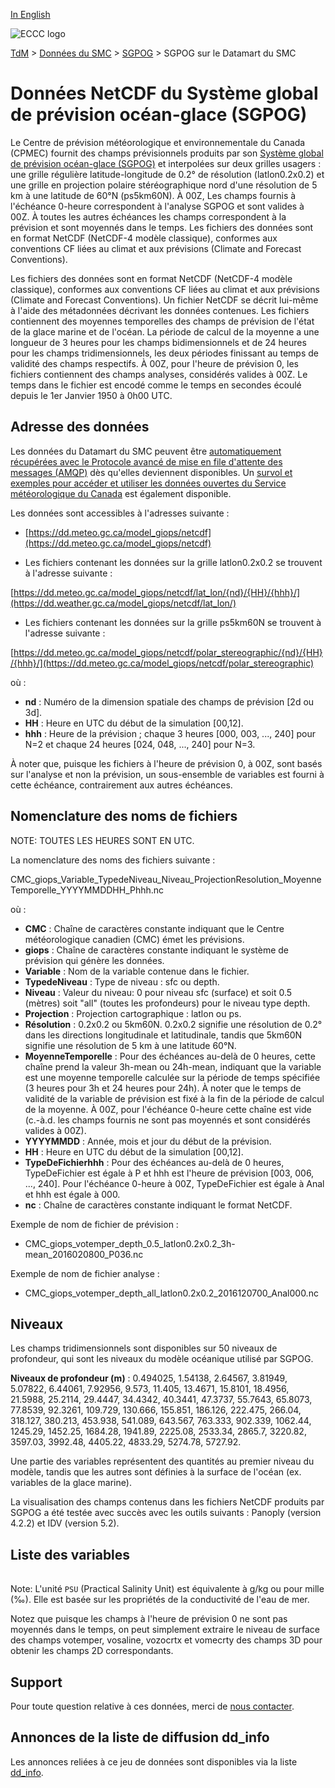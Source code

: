 [In English](readme_giops-datamart_en.md)

![ECCC logo](../../img_eccc-logo.png)

[TdM](../../readme_fr.md) > [Données du SMC](../readme_fr.md) > [SGPOG](readme_giops_fr.md) > SGPOG sur le Datamart du SMC

# Données NetCDF du Système global de prévision océan-glace (SGPOG)

Le Centre de prévision météorologique et environnementale du Canada (CPMEC) fournit des champs prévisionnels produits par son [Système global de prévision océan-glace (SGPOG)](readme_giops_fr.md) et interpolées sur deux grilles usagers : une grille régulière latitude-longitude de 0.2° de résolution (latlon0.2x0.2) et une grille en projection polaire stéréographique nord d'une résolution de 5 km à une latitude de 60°N (ps5km60N).  À 00Z, Les champs fournis à l'échéance 0-heure correspondent à l'analyse SGPOG et sont valides à 00Z.  À toutes les autres échéances les champs correspondent à la prévision et sont moyennés dans le temps.  Les fichiers des données sont en format NetCDF (NetCDF-4 modèle classique), conformes aux conventions CF liées au climat et aux prévisions (Climate and Forecast Conventions).

Les fichiers des données sont en format NetCDF (NetCDF-4 modèle classique), conformes aux conventions CF liées au climat et aux prévisions (Climate and Forecast Conventions).  Un fichier NetCDF se décrit lui-même à l'aide des métadonnées décrivant les données contenues.  Les fichiers contiennent des moyennes temporelles des champs de prévision de l'état de la glace marine et de l'océan.  La période de calcul de la moyenne a une longueur de 3 heures pour les champs bidimensionnels et de 24 heures pour les champs tridimensionnels, les deux périodes finissant au temps de validité des champs respectifs. À 00Z, pour l'heure de prévision 0, les fichiers contiennent des champs analyses, considérés valides à 00Z. Le temps dans le fichier est encodé comme le temps en secondes écoulé depuis le 1er Janvier 1950 à 0h00 UTC.

## Adresse des données 

Les données du Datamart du SMC peuvent être [automatiquement récupérées avec le Protocole avancé de mise en file d'attente des messages (AMQP)](../../msc-datamart/amqp_fr.md) dès qu'elles deviennent disponibles. Un [survol et exemples pour accéder et utiliser les données ouvertes du Service météorologique du Canada](../../usage/readme_fr.md) est également disponible.

Les données sont accessibles à l'adresses suivante :

* [https://dd.meteo.gc.ca/model_giops/netcdf](https://dd.meteo.gc.ca/model_giops/netcdf)                  


* Les fichiers contenant les données sur la grille latlon0.2x0.2 se trouvent à l'adresse suivante :

[https://dd.meteo.gc.ca/model_giops/netcdf/lat_lon/{nd}/{HH}/{hhh}/](https://dd.weather.gc.ca/model_giops/netcdf/lat_lon/)

* Les fichiers contenant les données sur la grille ps5km60N se trouvent à l'adresse suivante :

[https://dd.meteo.gc.ca/model_giops/netcdf/polar_stereographic/{nd}/{HH}/{hhh}/](https://dd.meteo.gc.ca/model_giops/netcdf/polar_stereographic)

où :

* __nd__ : Numéro de la dimension spatiale des champs de prévision [2d ou 3d]. 
* __HH__ : Heure en UTC du début de la simulation [00,12].
* __hhh__ : Heure de la prévision ; chaque 3 heures [000, 003, ..., 240] pour N=2 et chaque 24 heures
[024, 048, ..., 240] pour N=3.

À noter que, puisque les fichiers à l'heure de prévision 0, à 00Z, sont basés sur l'analyse et non la prévision, un sous-ensemble de variables est fourni à cette échéance, contrairement aux autres échéances.

## Nomenclature des noms de fichiers 

NOTE: TOUTES LES HEURES SONT EN UTC.

La nomenclature des noms des fichiers suivante :

CMC_giops_Variable_TypedeNiveau_Niveau_ProjectionResolution_MoyenneTemporelle_YYYYMMDDHH_Phhh.nc

où :

* __CMC__ : Chaîne de caractères constante indiquant que le Centre météorologique canadien (CMC) émet les prévisions.
* __giops__ : Chaîne de caractères constante indiquant le système de prévision qui génère les données.
* __Variable__ : Nom de la variable contenue dans le fichier.
* __TypedeNiveau__ : Type de niveau : sfc ou depth.
* __Niveau__ : Valeur du niveau: 0 pour niveau sfc (surface) et soit 0.5 (mètres) soit "all" (toutes les profondeurs)
pour le niveau type depth.
* __Projection__ : Projection cartographique : latlon ou ps.
* __Résolution__ : 0.2x0.2 ou 5km60N.  0.2x0.2 signifie une résolution de 0.2° dans les directions longitudinale et
latitudinale, tandis que 5km60N signifie une résolution de 5 km à une latitude 60°N.
* __MoyenneTemporelle__ : Pour des échéances au-delà de 0 heures, cette chaîne prend la valeur 3h-mean ou 24h-mean,
indiquant que la variable est une moyenne temporelle calculée sur la période de temps spécifiée (3 heures pour 3h
et 24 heures pour 24h).  À noter que le temps de validité de la variable de prévision est fixé à la fin de la
période de calcul de la moyenne. À 00Z, pour l'échéance 0-heure cette chaîne est vide (c.-à.d. les champs fournis ne sont
pas moyennés et sont considérés valides à 00Z).
* __YYYYMMDD__ : Année, mois et jour du début de la prévision.
* __HH__ : Heure en UTC du début de la simulation [00,12].
* __TypeDeFichierhhh__ : Pour des échéances au-delà de 0 heures, TypeDeFichier est égale à P et hhh est l'heure de
prévision [003, 006, ..., 240]. Pour l'échéance 0-heure à 00Z, TypeDeFichier est égale à Anal et hhh est égale à 000.
* __nc__ : Chaîne de caractères constante indiquant le format NetCDF.

Exemple de nom de fichier de prévision :

* CMC_giops_votemper_depth_0.5_latlon0.2x0.2_3h-mean_2016020800_P036.nc

Exemple de nom de fichier analyse :

* CMC_giops_votemper_depth_all_latlon0.2x0.2_2016120700_Anal000.nc

## Niveaux

Les champs tridimensionnels sont disponibles sur 50 niveaux de profondeur, qui sont les niveaux du modèle océanique utilisé par SGPOG.

__Niveaux de profondeur (m)__ : 0.494025, 1.54138, 2.64567, 3.81949, 5.07822, 6.44061, 7.92956, 9.573, 11.405, 13.4671, 15.8101, 18.4956, 21.5988, 25.2114, 29.4447, 34.4342, 40.3441, 47.3737, 55.7643, 65.8073, 77.8539, 92.3261, 109.729, 130.666, 155.851, 186.126, 222.475, 266.04, 318.127, 380.213, 453.938, 541.089, 643.567, 763.333, 902.339, 1062.44, 1245.29, 1452.25, 1684.28, 1941.89, 2225.08, 2533.34, 2865.7, 3220.82, 3597.03, 3992.48, 4405.22, 4833.29, 5274.78, 5727.92.

Une partie des variables représentent des quantités au premier niveau du modèle, tandis que les autres sont définies à la surface de l'océan (ex. variables de la glace marine).

La visualisation des champs contenus dans les fichiers NetCDF produits par SGPOG a été testée avec succès avec les outils suivants : Panoply (version 4.2.2) et IDV (version 5.2).

## Liste des variables

<table id="csv-table" class="display"></table>

<link href="https://cdn.jsdelivr.net/npm/simple-datatables@latest/dist/style.css" rel="stylesheet" type="text/css">
<script src="https://cdn.jsdelivr.net/npm/simple-datatables@latest"></script>
<script src="../../../js/variables_datatable.js" type="text/javascript"></script>
<script>
  loadTable("csv-table", "../../../assets/csv/GIOPS_Variables-List_fr.csv");
</script>

Note: L'unité `PSU` (Practical Salinity Unit) est équivalente à g/kg ou pour mille (‰). Elle est basée sur les propriétés de la conductivité de l'eau de mer.

Notez que puisque les champs à l'heure de prévision 0 ne sont pas moyennés dans le temps, on peut simplement extraire le niveau de surface des champs votemper, vosaline, vozocrtx et vomecrty des champs 3D pour obtenir les champs 2D correspondants. 

## Support

Pour toute question relative à ces données, merci de [nous contacter](https://meteo.gc.ca/mainmenu/contact_us_f.html).

## Annonces de la liste de diffusion dd_info 

Les annonces reliées à ce jeu de données sont disponibles via la liste [dd_info](https://comm.collab.science.gc.ca/mailman3/postorius/lists/dd_info/).
